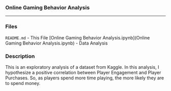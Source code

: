 ### Online Gaming Behavior Analysis

---

### Files
`README.md` - This File
[Online Gaming Behavior Analysis.ipynb](Online Gaming Behavior Analysis.ipynb) - Data Analysis

### Description

This is an exploratory analysis of a dataset from Kaggle. In this analysis, I hypothesize a positive correlation between Player Engagement and Player Purchases. So, as players spend more time playing, the more likely they are to spend money. 
